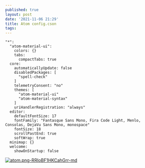 ```yaml
---
published: true
layout: post
date: '2021-11-06 21:29'
title: Atom config.cson
tags: 
---
```

```
"*":
  "atom-material-ui":
    colors: {}
    tabs:
      compactTabs: true
  core:
    automaticallyUpdate: false
    disabledPackages: [
      "spell-check"
    ]
    telemetryConsent: "no"
    themes: [
      "atom-material-ui"
      "atom-material-syntax"
    ]
    uriHandlerRegistration: "always"
  editor:
    defaultFontSize: 17
    fontFamily: "Fantasque Sans Mono, Fira Code Light, Menlo, Consolas, DejaVu Sans Mono, monospace"
    fontSize: 18
    scrollPastEnd: true
    softWrap: true
  minimap: {}
  welcome:
    showOnStartup: false

```
[![atom.png-RRIoBF1HKCahGrr-md](https://images.weserv.nl/?url=https://i.imgur.com/ElBvf0X.png)](https://images.weserv.nl/?url=https://i.imgur.com/NQ02NER.png)
